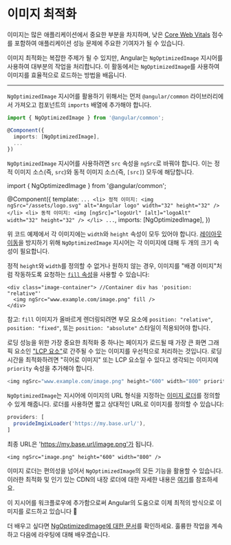 # 이미지 최적화

이미지는 많은 애플리케이션에서 중요한 부분을 차지하며, 낮은 [Core Web Vitals](https://web.dev/explore/learn-core-web-vitals) 점수를 포함하여 애플리케이션 성능 문제에 주요한 기여자가 될 수 있습니다.

이미지 최적화는 복잡한 주제가 될 수 있지만, Angular는 `NgOptimizedImage` 지시어를 사용하여 대부분의 작업을 처리합니다. 이 활동에서는 `NgOptimizedImage`를 사용하여 이미지를 효율적으로 로드하는 방법을 배웁니다.

<hr>

<docs-workflow>

<docs-step title="NgOptimizedImage 지시어 가져오기">

`NgOptimizedImage` 지시어를 활용하기 위해서는 먼저 `@angular/common` 라이브러리에서 가져오고 컴포넌트의 `imports` 배열에 추가해야 합니다.

```ts
import { NgOptimizedImage } from '@angular/common';

@Component({
  imports: [NgOptimizedImage],
  ...
})
```

</docs-step>

<docs-step title="src 속성을 ngSrc로 업데이트">

`NgOptimizedImage` 지시어를 사용하려면 `src` 속성을 `ngSrc`로 바꿔야 합니다. 이는 정적 이미지 소스(즉, `src`)와 동적 이미지 소스(즉, `[src]`) 모두에 해당합니다.

<docs-code language="angular-ts" highlight="[[9], [13]]">
import { NgOptimizedImage } from '@angular/common';

@Component({
  template: `
    ...
    <li>
      정적 이미지:
      <img ngSrc="/assets/logo.svg" alt="Angular logo" width="32" height="32" />
    </li>
    <li>
      동적 이미지:
      <img [ngSrc]="logoUrl" [alt]="logoAlt" width="32" height="32" />
    </li>
    ...
  `,
  imports: [NgOptimizedImage],
})
</docs-code>

</docs-step>

<docs-step title="width와 height 속성 추가">

위 코드 예제에서 각 이미지에는 `width`와 `height` 속성이 모두 있어야 합니다. [레이아웃 이동](https://web.dev/articles/cls)을 방지하기 위해 `NgOptimizedImage` 지시어는 각 이미지에 대해 두 개의 크기 속성이 필요합니다.

정적 `height`와 `width`를 정의할 수 없거나 원하지 않는 경우, 이미지를 "배경 이미지"처럼 작동하도록 요청하는 [`fill` 속성](https://web.dev/articles/cls)을 사용할 수 있습니다:

```angular-html
<div class="image-container"> //Container div has 'position: "relative"'
  <img ngSrc="www.example.com/image.png" fill />
</div>
```

참고: `fill` 이미지가 올바르게 렌더링되려면 부모 요소에 `position: "relative"`, `position: "fixed"`, 또는 `position: "absolute"` 스타일이 적용되어야 합니다.

</docs-step>

<docs-step title="중요한 이미지 우선 순위 지정">

로딩 성능을 위한 가장 중요한 최적화 중 하나는 페이지가 로드될 때 가장 큰 화면 그래픽 요소인 ["LCP 요소"](https://web.dev/articles/optimize-lcp)로 간주될 수 있는 이미지를 우선적으로 처리하는 것입니다. 로딩 시간을 최적화하려면 "히어로 이미지" 또는 LCP 요소일 수 있다고 생각되는 이미지에 `priority` 속성을 추가해야 합니다.

```ts
<img ngSrc="www.example.com/image.png" height="600" width="800" priority />
```

</docs-step>

<docs-step title="선택 사항: 이미지 로더 사용">

`NgOptimizedImage`는 지시어에 이미지의 URL 형식을 지정하는 [이미지 로더](guide/image-optimization#configuring-an-image-loader-for-ngoptimizedimage)를 정의할 수 있게 해줍니다. 로더를 사용하면 짧고 상대적인 URL로 이미지를 정의할 수 있습니다:

```ts
providers: [
  provideImgixLoader('https://my.base.url/'),
]
```

최종 URL은 'https://my.base.url/image.png'가 됩니다.
```angular-html
<img ngSrc="image.png" height="600" width="800" />
```

이미지 로더는 편의성을 넘어서 `NgOptimizedImage`의 모든 기능을 활용할 수 있습니다. 이러한 최적화 및 인기 있는 CDN의 내장 로더에 대한 자세한 내용은 [여기](guide/image-optimization#configuring-an-image-loader-for-ngoptimizedimage)를 참조하세요.

</docs-step>

</docs-workflow>

이 지시어를 워크플로우에 추가함으로써 Angular의 도움으로 이제 최적의 방식으로 이미지를 로드하고 있습니다 🎉

더 배우고 싶다면 [NgOptimizedImage에 대한 문서](guide/image-optimization)를 확인하세요. 훌륭한 작업을 계속하고 다음에 라우팅에 대해 배우겠습니다.